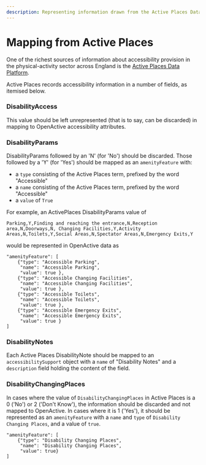 ```yaml
---
description: Representing information drawn from the Active Places Data Platform
---
```


# Mapping from Active Places

One of the richest sources of information about accessibility provision in the physical-activity sector across England is the [Active Places Data Platform](https://dataplatform.activeplacespower.com/). 

Active Places records accessibility information in a number of fields, as itemised below.

### DisabilityAccess

This value should be left unrepresented \(that is to say, can be discarded\) in mapping to  OpenActive accessibility attributes.

### DisabilityParams

DisabilityParams followed by an 'N' \(for 'No'\) should be discarded. Those followed by a 'Y' \(for 'Yes'\) should be mapped as an `amenityFeature` with:

* a `type`  consisting of the Active Places term, prefixed by the word "Accessible"
* a `name` consisting of the Active Places term, prefixed by the word "Accessible"
* a `value` of `True`

For example, an ActivePlaces DisabilityParams value of 

`Parking,Y,Finding and reaching the entrance,N,Reception area,N,Doorways,N, Changing Facilities,Y,Activity Areas,N,Toilets,Y,Social Areas,N,Spectator Areas,N,Emergency Exits,Y`

would be represented in OpenActive data as

```text
"amenityFeature": [
    {"type": "Accessible Parking",
     "name": "Accessible Parking",
     "value": true },
    {"type": "Accessible Changing Facilities",
     "name": "Accessible Changing Facilities",
     "value": true },
    {"type": "Accessible Toilets",
     "name": "Accessible Toilets",
     "value": true },
    {"type": "Accessible Emergency Exits",
     "name": "Accessible Emergency Exits",
     "value": true }
]
```

### DisabilityNotes

Each Active Places DisabilityNote should be mapped to an `accessibilitySupport` object with a `name` of "Disability Notes" and a `description` field holding the content of the field.

### DisabilityChangingPlaces

In cases where the value of `DisabilityChangingPlaces` in Active Places is a 0 \('No'\) or 2 \('Don't Know'\), the information should be discarded and not mapped to OpenActive. In cases where it is 1 \('Yes'\), it should be represented as an `amenityFeature` with a `name` and `type` of `Disability Changing Places`, and a value of `true`.

```text
"amenityFeature": [
    {"type": "Disability Changing Places",
     "name": "Disability Changing Places",
     "value": true}
]
```

